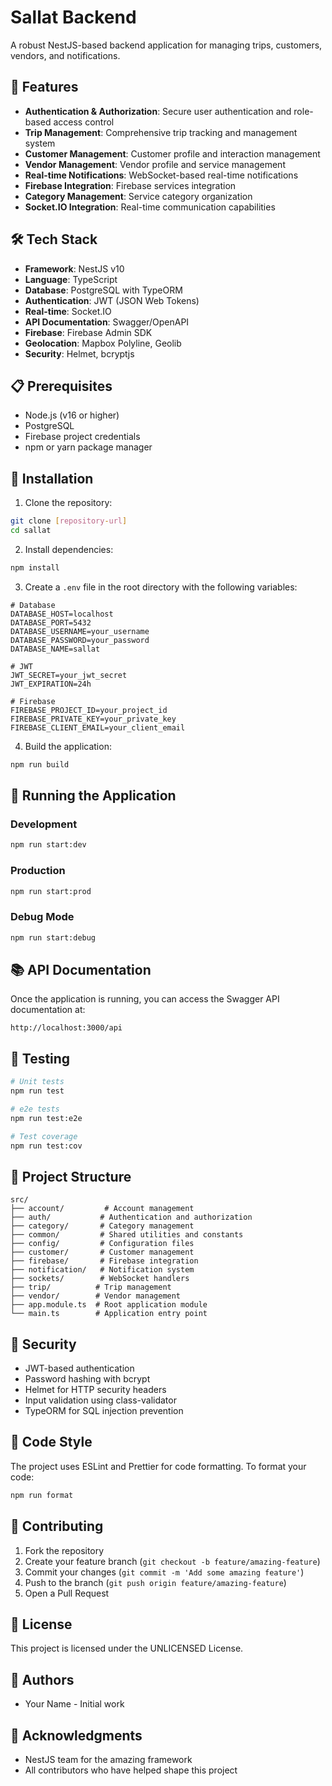 # Sallat Backend

A robust NestJS-based backend application for managing trips, customers, vendors, and notifications.

## 🚀 Features

- **Authentication & Authorization**: Secure user authentication and role-based access control
- **Trip Management**: Comprehensive trip tracking and management system
- **Customer Management**: Customer profile and interaction management
- **Vendor Management**: Vendor profile and service management
- **Real-time Notifications**: WebSocket-based real-time notifications
- **Firebase Integration**: Firebase services integration
- **Category Management**: Service category organization
- **Socket.IO Integration**: Real-time communication capabilities

## 🛠️ Tech Stack

- **Framework**: NestJS v10
- **Language**: TypeScript
- **Database**: PostgreSQL with TypeORM
- **Authentication**: JWT (JSON Web Tokens)
- **Real-time**: Socket.IO
- **API Documentation**: Swagger/OpenAPI
- **Firebase**: Firebase Admin SDK
- **Geolocation**: Mapbox Polyline, Geolib
- **Security**: Helmet, bcryptjs

## 📋 Prerequisites

- Node.js (v16 or higher)
- PostgreSQL
- Firebase project credentials
- npm or yarn package manager

## 🔧 Installation

1. Clone the repository:
```bash
git clone [repository-url]
cd sallat
```

2. Install dependencies:
```bash
npm install
```

3. Create a `.env` file in the root directory with the following variables:
```env
# Database
DATABASE_HOST=localhost
DATABASE_PORT=5432
DATABASE_USERNAME=your_username
DATABASE_PASSWORD=your_password
DATABASE_NAME=sallat

# JWT
JWT_SECRET=your_jwt_secret
JWT_EXPIRATION=24h

# Firebase
FIREBASE_PROJECT_ID=your_project_id
FIREBASE_PRIVATE_KEY=your_private_key
FIREBASE_CLIENT_EMAIL=your_client_email
```

4. Build the application:
```bash
npm run build
```

## 🚀 Running the Application

### Development
```bash
npm run start:dev
```

### Production
```bash
npm run start:prod
```

### Debug Mode
```bash
npm run start:debug
```

## 📚 API Documentation

Once the application is running, you can access the Swagger API documentation at:
```
http://localhost:3000/api
```

## 🧪 Testing

```bash
# Unit tests
npm run test

# e2e tests
npm run test:e2e

# Test coverage
npm run test:cov
```

## 📁 Project Structure

```
src/
├── account/         # Account management
├── auth/           # Authentication and authorization
├── category/       # Category management
├── common/         # Shared utilities and constants
├── config/         # Configuration files
├── customer/       # Customer management
├── firebase/       # Firebase integration
├── notification/   # Notification system
├── sockets/        # WebSocket handlers
├── trip/          # Trip management
├── vendor/        # Vendor management
├── app.module.ts  # Root application module
└── main.ts        # Application entry point
```

## 🔐 Security

- JWT-based authentication
- Password hashing with bcrypt
- Helmet for HTTP security headers
- Input validation using class-validator
- TypeORM for SQL injection prevention

## 📝 Code Style

The project uses ESLint and Prettier for code formatting. To format your code:

```bash
npm run format
```

## 🤝 Contributing

1. Fork the repository
2. Create your feature branch (`git checkout -b feature/amazing-feature`)
3. Commit your changes (`git commit -m 'Add some amazing feature'`)
4. Push to the branch (`git push origin feature/amazing-feature`)
5. Open a Pull Request

## 📄 License

This project is licensed under the UNLICENSED License.

## 👥 Authors

- Your Name - Initial work

## 🙏 Acknowledgments

- NestJS team for the amazing framework
- All contributors who have helped shape this project
